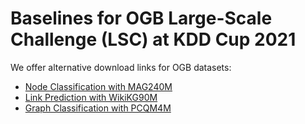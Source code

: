 # Baselines for OGB Large-Scale Challenge (LSC) at KDD Cup 2021

We offer alternative download links for OGB datasets:

- [Node Classification with MAG240M](https://s3.us-west-2.amazonaws.com/dgl-data/dataset/OGB-LSC/mag240m_kddcup2021.zip)
- [Link Prediction with WikiKG90M](https://s3.us-west-2.amazonaws.com/dgl-data/dataset/OGB-LSC/wikikg90m_kddcup2021.zip)
- [Graph Classification with PCQM4M](https://s3.us-west-2.amazonaws.com/dgl-data/dataset/OGB-LSC/pcqm4m_kddcup2021.zip)
